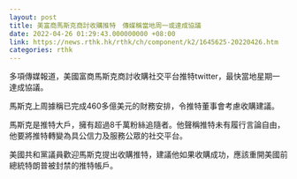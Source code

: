 ```yaml
---
layout: post
title: 美富商馬斯克商討收購推特　傳媒稱當地周一或達成協議
date: 2022-04-26 01:29:43.000000000 +08:00
link: https://news.rthk.hk/rthk/ch/component/k2/1645625-20220426.htm
categories: rthk
---
```


多項傳媒報道，美國富商馬斯克商討收購社交平台推特twitter，最快當地星期一達成協議。

馬斯克上周據稱已完成460多億美元的財務安排，令推特董事會考慮收購建議。

馬斯克是推特大戶，擁有超過8千萬粉絲追隨者。他聲稱推特未有履行言論自由，他要將推特轉變為具公信力及服務公眾的社交平台。

美國共和黨議員歡迎馬斯克提出收購推特，建議他如果收購成功，應該重開美國前總統特朗普被封禁的推特帳戶。
